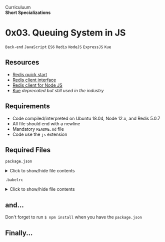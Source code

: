 Curriculuum <br>
**Short Specializations** <br>

# 0x03. Queuing System in JS

`Back-end` `JavaScript` `ES6` `Redis` `NodeJS` `ExpressJS` `Kue`

## Resources

* [Redis quick start](https://www.redis.io/docs//getting-started/)
* [Redis client interface](https://www.redis.io/docs/ui/cli/)
* [Redis client for Node JS](https://www.github.com/redis/node-redis)
* [Kue](https://www.github.com/Automattic/kue) _deprecated but still used in the industry_

## Requirements

* Code compiled/interpreted on Ubuntu 18.04, Node 12.x, and Redis 5.0.7
* All file should end with a newline
* Mandatory `README.md` file
* Code use the `js` extension

## Required Files

`package.json`
<details>
  <summary>Click to show/hide file contents</summary>

  ```json
  {
    "name": "queuing_system_in_js",
    "version": "1.0.0",
    "description": "",
    "main": "index.js",
    "scripts": {
      "lint": "./node_modules/.bin/eslint",
      "check-lint": "lint [0-9]*.js",
      "test": "./node_modules/.bin/mocha --require @babel/register --exit",
      "dev": "nodemon --exec babel-node --presets @babel/preset-env"
    },
    "author": "",
    "license": "ISC",
    "dependencies": {
      "chai-http": "^4.3.0",
      "express": "^4.17.1",
      "kue": "^0.11.6",
      "redis": "^2.8.0"
    },
    "devDependencies": {
      "@babel/cli": "^7.8.0",
      "@babel/core": "^7.8.0",
      "@babel/node": "^7.8.0",
      "@babel/preset-env": "^7.8.2",
      "@babel/register": "^7.8.0",
      "eslint": "^6.4.0",
      "eslint-config-airbnb-base": "^14.0.0",
      "eslint-plugin-import": "^2.18.2",
      "eslint-plugin-jest": "^22.17.0",
      "nodemon": "^2.0.2",
      "chai": "^4.2.0",
      "mocha": "^6.2.2",
      "request": "^2.88.0",
      "sinon": "^7.5.0"
    }
  }
  ```
</details>

`.babelrc`
<details>
  <summary>Click to show/hide file contents</summary>

  ```
  {
    "presets": [
      "@babel/presets-env"
    ]
  }
  ```
</details>

## and...

Don't forget to run `$ npm install` when you have the `package.json`

## Finally...